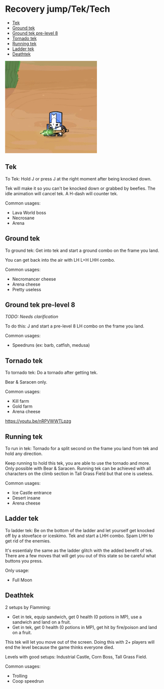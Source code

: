 # Recovery jump/Tek/Tech

- [Tek](#tek)
- [Ground tek](#tek-ground)
- [Ground tek pre-level 8](#tek-ground-8)
- [Tornado tek](#tek-tornado)
- [Running tek](#running-tek)
- [Ladder tek](#tek-ladder)
- [Deathtek](#tek-death)

![Recovery jump / Tek](/Images/Animations/tek.gif)

## <a name="tek"></a>Tek

To Tek: Hold J or press J at the right moment after being knocked down.

Tek will make it so you can't be knocked down or grabbed by beefies.
The idle animation will cancel tek. A H-dash will counter tek.

Common usages:

- Lava World boss
- Necrosane
- Arena

## <a name="tek-ground"></a>Ground tek

To ground tek: Get into tek and start a ground combo on the frame you land.

You can get back into the air with LH L+H LHH combo.

Common usages:

- Necromancer cheese
- Arena cheese
- Pretty useless

## <a name="tek-ground-8"></a>Ground tek pre-level 8

*TODO: Needs clarification*

To do this: J and start a pre-level 8 LH combo on the frame you land.

Common usages:

- Speedruns (ex: barb, catfish, medusa)

## <a name="tek-tornado"></a>Tornado tek

To tornado tek: Do a tornado after getting tek.

Bear & Saracen only.

Common usages:

- Kill farm
- Gold farm
- Arena cheese

https://youtu.be/nRPVWWTLpzg

## <a name="running-tek"></a>Running tek

To run in tek: Tornado for a split second on the frame you land from tek and hold any direction.

Keep running to hold this tek, you are able to use the tornado and more. Only possible with Bear & Saracen. Running tek can be achieved with all characters on the climb section in Tall Grass Field but that one is useless.

Common usages:

- Ice Castle entrance
- Desert insane
- Arena cheese

## <a name="tek-ladder"></a>Ladder tek

To ladder tek: Be on the bottom of the ladder and let yourself get knocked off by a stoveface or iceskimo. Tek and start a LHH combo. Spam LHH to get rid of the enemies.

It's essentialy the same as the ladder glitch with the added benefit of tek. There are a few moves that will get you out of this state so be careful what buttons you press.

Only usage:

- Full Moon

## <a name="tek-death"></a>Deathtek

2 setups by Flamming:

- Get in tek, equip sandwich, get 0 health (0 potions in MP), use a sandwich and land on a fruit.
- Get in tek, get 0 health (0 potions in MP), get hit by fire/poison and land on a fruit.

This tek will let you move out of the screen. Doing this with 2+ players will end the level because the game thinks everyone died.

Levels with good setups:
Industrial Castle, Corn Boss, Tall Grass Field.

Common usages:

- Trolling
- Coop speedrun
